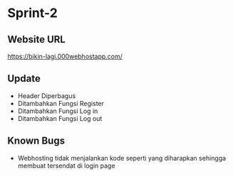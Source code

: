 # Sprint-2

## Website URL
  https://bikin-lagi.000webhostapp.com/
  
  
## Update
  * Header Diperbagus
  * Ditambahkan Fungsi Register
  * Ditambahkan Fungsi Log in
  * Ditambahkan Fungsi Log out

## Known Bugs
  * Webhosting tidak menjalankan kode seperti yang diharapkan sehingga membuat tersendat di login page
  

